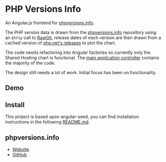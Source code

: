 # PHP Versions Info

An Angular.js frontend for [phpversions.info](http://phpversions.info).

The PHP version data is drawn from the [phpversions.info](https://github.com/philsturgeon/phpversions.info) repository using an `$http` call to [RawGit](http://rawgit.com), release dates of each version are then drawn from a cached version of [php.net's releases](http://php.net/releases/index.php?serialize=1&version=5&max=100) to plot the chart.

The code needs refactoring into Angular factories so currently only the Shared Hosting chart is functional. The [main application controller](https://github.com/StudioLE/PHPVersionInfo/blob/master/app/views/views.js) contains the majority of the code.

The design still needs a lot of work. Initial focus has been on functionality.

## Demo

  <link to demo>

## Install

This project is based upon angular-seed, you can find installation instructions in the following [README.md](https://github.com/angular/angular-seed/blob/master/README.md).

## phpversions.info

- [Website](http://phpversions.info)
- [GitHub](https://github.com/philsturgeon/phpversions.info)